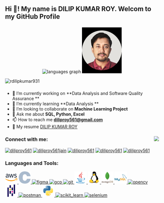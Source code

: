 <h2 align="left">Hi 👋! My name is DILIP KUMAR ROY. Welcom to my GitHub Profile </h2>

###

<div align="center">
  <!--
  <img src="https://github-readme-stats.vercel.app/api?username=rdilipkumar931&hide_title=false&hide_rank=false&show_icons=true&include_all_commits=true&count_private=true&disable_animations=false&theme=dracula&locale=en&hide_border=false" height="150" alt="stats graph"  /> -->
  <img src="https://github-readme-stats.vercel.app/api/top-langs?username=Rdilipkumar931&locale=en&hide_title=false&layout=compact&card_width=320&langs_count=5&theme=dracula&hide_border=false" height="150" alt="languages graph"  />
  <img src="https://github.com/rdilipkumar931/rdilipkumar931/blob/main/DILIP%20KUMAR(70KB)-ph..._imresizer.jpg"/>
  <p align="left"> <img src="https://komarev.com/ghpvc/?username=rdilipkumar931&label=Profile%20views&color=0e75b6&style=flat" alt="rdilipkumar931" /> </p>
</div>

###
- 🔭 I’m currently working on **Data Analysis and Software Quality Assurance **
- 🌱 I’m currently learning **Data Analysis **
- 👯 I’m looking to collaborate on **Machine Learning Project**
- 💬 Ask me about **SQL, Python, Excel**
- 📫 How to reach me **diliproy561@gmail.com**
- 📄 My resume [DILIP KUMAR ROY](https://drive.google.com/file/d/1H1kxwMAMJdYSVg8eKe0WSKYxwmZDR_h2/view?usp=sharing)
  <!-- - 🌐 Know about my experiences [www.mywebsite.com](https://tonmoy7722.github.io/Tonmoy-Portfolio/) -->

###

<img align="right" height="180" src="https://media2.giphy.com/media/v1.Y2lkPTc5MGI3NjExY2dodmkzZWZ3ZW9sdTBtY2JhMWN4NXJoMG5uazA1YTY1MDh3cDB0diZlcD12MV9pbnRlcm5hbF9naWZfYnlfaWQmY3Q9Zw/3oKIPEqDGUULpEU0aQ/giphy.gif"  />

###

<div align="left">
  <h3 align="left">Connect with me:</h3>
<p align="left">
<a href="https://linkedin.com/in/diliproy561" target="blank"><img align="center" src="https://raw.githubusercontent.com/rahuldkjain/github-profile-readme-generator/master/src/images/icons/Social/linked-in-alt.svg" alt="diliproy561" height="30" width="40" /></a>
<a href="https://kaggle.com/diliproy561jain" target="blank"><img align="center" src="https://raw.githubusercontent.com/rahuldkjain/github-profile-readme-generator/master/src/images/icons/Social/kaggle.svg" alt="diliproy561jain" height="30" width="40" /></a>
<a href="https://fb.com/diliproy561" target="blank"><img align="center" src="https://raw.githubusercontent.com/rahuldkjain/github-profile-readme-generator/master/src/images/icons/Social/facebook.svg" alt="diliproy561" height="30" width="40" /></a>
<a href="https://www.leetcode.com/diliproy561" target="blank"><img align="center" src="https://raw.githubusercontent.com/rahuldkjain/github-profile-readme-generator/master/src/images/icons/Social/leet-code.svg" alt="diliproy561" height="30" width="40" /></a>
<a href="https://www.hackerearth.com/diliproy561" target="blank"><img align="center" src="https://raw.githubusercontent.com/rahuldkjain/github-profile-readme-generator/master/src/images/icons/Social/hackerearth.svg" alt="diliproy561" height="30" width="40" /></a>
</p>
</div>

###

<div align="left">
 <h3 align="left">Languages and Tools:</h3>
<p align="left"> <a href="https://aws.amazon.com" target="_blank" rel="noreferrer"> <img src="https://raw.githubusercontent.com/devicons/devicon/master/icons/amazonwebservices/amazonwebservices-original-wordmark.svg" alt="aws" width="40" height="40"/> </a> <a href="https://www.cprogramming.com/" target="_blank" rel="noreferrer"> <img src="https://raw.githubusercontent.com/devicons/devicon/master/icons/c/c-original.svg" alt="c" width="40" height="40"/> </a> <a href="https://www.figma.com/" target="_blank" rel="noreferrer"> <img src="https://www.vectorlogo.zone/logos/figma/figma-icon.svg" alt="figma" width="40" height="40"/> </a> <a href="https://cloud.google.com" target="_blank" rel="noreferrer"> <img src="https://www.vectorlogo.zone/logos/google_cloud/google_cloud-icon.svg" alt="gcp" width="40" height="40"/> </a> <a href="https://git-scm.com/" target="_blank" rel="noreferrer"> <img src="https://www.vectorlogo.zone/logos/git-scm/git-scm-icon.svg" alt="git" width="40" height="40"/> </a> <a href="https://www.java.com" target="_blank" rel="noreferrer"> <img src="https://raw.githubusercontent.com/devicons/devicon/master/icons/java/java-original.svg" alt="java" width="40" height="40"/> </a> <a href="https://www.linux.org/" target="_blank" rel="noreferrer"> <img src="https://raw.githubusercontent.com/devicons/devicon/master/icons/linux/linux-original.svg" alt="linux" width="40" height="40"/> </a> <a href="https://www.mongodb.com/" target="_blank" rel="noreferrer"> <img src="https://raw.githubusercontent.com/devicons/devicon/master/icons/mongodb/mongodb-original-wordmark.svg" alt="mongodb" width="40" height="40"/> </a> <a href="https://www.mysql.com/" target="_blank" rel="noreferrer"> <img src="https://raw.githubusercontent.com/devicons/devicon/master/icons/mysql/mysql-original-wordmark.svg" alt="mysql" width="40" height="40"/> </a> <a href="https://opencv.org/" target="_blank" rel="noreferrer"> <img src="https://www.vectorlogo.zone/logos/opencv/opencv-icon.svg" alt="opencv" width="40" height="40"/> </a> <a href="https://pandas.pydata.org/" target="_blank" rel="noreferrer"> <img src="https://raw.githubusercontent.com/devicons/devicon/2ae2a900d2f041da66e950e4d48052658d850630/icons/pandas/pandas-original.svg" alt="pandas" width="40" height="40"/> </a> <a href="https://postman.com" target="_blank" rel="noreferrer"> <img src="https://www.vectorlogo.zone/logos/getpostman/getpostman-icon.svg" alt="postman" width="40" height="40"/> </a> <a href="https://www.python.org" target="_blank" rel="noreferrer"> <img src="https://raw.githubusercontent.com/devicons/devicon/master/icons/python/python-original.svg" alt="python" width="40" height="40"/> </a> <a href="https://scikit-learn.org/" target="_blank" rel="noreferrer"> <img src="https://upload.wikimedia.org/wikipedia/commons/0/05/Scikit_learn_logo_small.svg" alt="scikit_learn" width="40" height="40"/> </a> <a href="https://www.selenium.dev" target="_blank" rel="noreferrer"> <img src="https://raw.githubusercontent.com/detain/svg-logos/780f25886640cef088af994181646db2f6b1a3f8/svg/selenium-logo.svg" alt="selenium" width="40" height="40"/> </a> </p>

</div>

###

